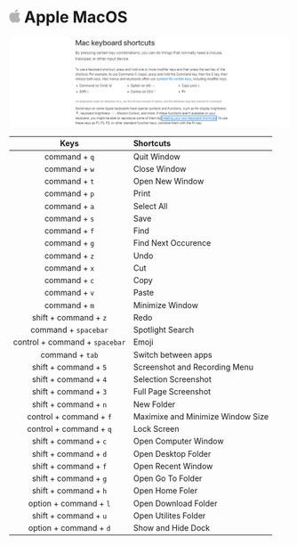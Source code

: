 <h1><img src='Image/AppleLogo.png' width=4%>&nbsp;Apple MacOS</h1>

![MAC](Image/MAC.png)

Keys | Shortcuts 
:---: | :---
command + `q` | Quit Window
command + `w` | Close Window
command + `t` | Open New Window
command + `p` | Print
command + `a` | Select All
command + `s` | Save
command + `f` | Find
command + `g` | Find Next Occurence
command + `z` | Undo
command + `x` | Cut
command + `c` | Copy
command + `v` | Paste
command + `m` | Minimize Window
shift + command + `z` | Redo 
command + `spacebar` | Spotlight Search
control + command + `spacebar` | Emoji
command + `tab` | Switch between apps
shift + command + `5` | Screenshot and Recording Menu
shift + command + `4` | Selection Screenshot
shift + command + `3` | Full Page Screenshot
shift + command + `n` | New Folder
control + command + `f` | Maximixe and Minimize Window Size
control + command + `q` | Lock Screen
shift + command + `c` | Open Computer Window
shift + command + `d` | Open Desktop Folder
shift + command + `f` | Open Recent Window
shift + command + `g` | Open Go To Folder
shift + command + `h` | Open Home Foler
option + command + `l` | Open Download Folder
shift + command + `u` | Open Utilites Folder
option + command + `d` | Show and Hide Dock
